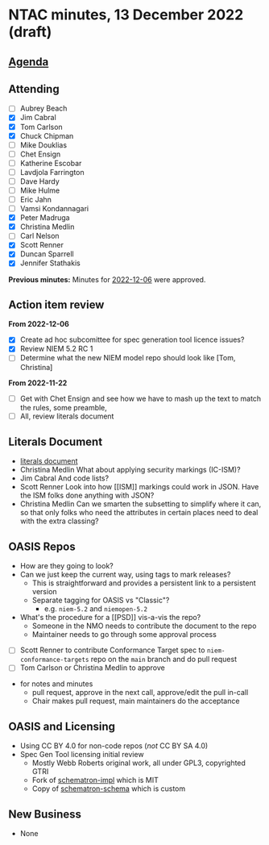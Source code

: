 # NTAC minutes, 13 December 2022 (draft)

## [Agenda](2022-12-13-agenda.md)

## Attending

- [ ] Aubrey Beach
- [x] Jim Cabral
- [x] Tom Carlson
- [x] Chuck Chipman
- [ ] Mike Douklias
- [ ] Chet Ensign
- [ ] Katherine Escobar
- [ ] Lavdjola Farrington
- [ ] Dave Hardy
- [ ] Mike Hulme
- [ ] Eric Jahn
- [ ] Vamsi Kondannagari
- [x] Peter Madruga
- [x] Christina Medlin
- [ ] Carl Nelson
- [x] Scott Renner
- [x] Duncan Sparrell
- [x] Jennifer Stathakis

**Previous minutes:**  Minutes for [2022-12-06](2022-12-06-minutes.md) were approved.

## Action item review

**From 2022-12-06**

- [x] Create ad hoc subcomittee for spec generation tool licence issues?
- [x] Review NIEM 5.2 RC 1
- [ ] Determine what the new NIEM model repo should look like [Tom, Christina]

**From 2022-11-22**

- [ ] Get with Chet Ensign and see how we have to mash up the text to match the rules, some preamble,
- [ ] All, review literals document

## Literals Document

- [literals document](../documents/Literals-221124.md)
- Christina Medlin What about applying security markings (IC-ISM)?
- Jim Cabral And code lists?
- Scott Renner Look into how [[ISM]] markings could work in JSON. Have the ISM folks done anything with JSON?
- Christina Medlin Can we smarten the subsetting to simplify where it can, so that only folks who need the attributes in certain places need to deal with the extra classing?

## OASIS Repos

- How are they going to look?
- Can we just keep the current way, using tags to mark releases?
  - This is straightforward and provides a persistent link to a persistent version
  - Separate tagging for OASIS vs "Classic"?
    - e.g. `niem-5.2` and `niemopen-5.2`
- What's the procedure for a [[PSD]] vis-a-vis the repo?
  - Someone in the NMO needs to contribute the document to the repo
  - Maintainer needs to go through some approval process
- [ ] Scott Renner to contribute Conformance Target spec to `niem-conformance-targets` repo on the `main` branch and do pull request
- [ ] Tom Carlson or Christina Medlin to approve

- for notes and minutes
  - pull request, approve in the next call, approve/edit the pull in-call
  - Chair makes pull request, main maintainers do the acceptance

## OASIS and Licensing

- Using CC BY 4.0 for non-code repos (_not_ CC BY SA 4.0)
- Spec Gen Tool licensing initial review
  - Mostly Webb Roberts original work, all under GPL3, copyrighted GTRI
  - Fork of [schematron-impl](https://github.com/webb/schematron-impl/blob/0bb9777581d3becd5da4012e4f40c5510ee6e547/LICENSE) which is MIT
  - Copy of [schematron-schema](https://github.com/webb/schematron-schema/blob/c2615ad606da480a5b09940a5b2913ee106a3c83/LICENSE) which is custom

## New Business

- None